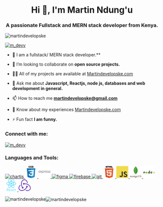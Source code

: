 <h1 align="center">Hi 👋, I'm Martin Ndung'u</h1>
<h3 align="center">A passionate Fullstack and MERN stack developer from Kenya.</h3>

<p align="left"> <img src="https://komarev.com/ghpvc/?username=martindevelopske&label=Profile%20views&color=0e75b6&style=flat" alt="martindevelopske" /> </p>

<!-- <p align="left"> <a href="https://github.com/ryo-ma/github-profile-trophy"><img src="https://github-profile-trophy.vercel.app/?username=martindevelopske" alt="martindevelopske" /></a> </p> -->

<p align="left"> <a href="https://twitter.com/m_devv" target="blank"><img src="https://img.shields.io/twitter/follow/m_devv?logo=twitter&style=for-the-badge" alt="m_devv" /></a> </p>

- 🌱 I am a fullstack/ MERN stack developer.**

- 👯 I’m looking to collaborate on **open source projects.**

- 👨‍💻 All of my projects are available at [Martindevelopske.com](Martindevelopske.com)

- 💬 Ask me about **Javascript, Reactjs, node js, databases and web development in general.**

- 📫 How to reach me **martindevelopske@gmail.com**

- 📄 Know about my experiences [Martindevelopske.com](Martindevelopske.com)

- ⚡ Fun fact **I am funny.**

<h3 align="left">Connect with me:</h3>
<p align="left">
<a href="https://twitter.com/m_devv" target="blank"><img align="center" src="https://raw.githubusercontent.com/rahuldkjain/github-profile-readme-generator/master/src/images/icons/Social/twitter.svg" alt="m_devv" height="30" width="40" /></a>
</p>

<h3 align="left">Languages and Tools:</h3>
<p align="left"> <a href="https://www.chartjs.org" target="_blank" rel="noreferrer"> <img src="https://www.chartjs.org/media/logo-title.svg" alt="chartjs" width="40" height="40"/> </a> <a href="https://www.w3schools.com/css/" target="_blank" rel="noreferrer"> <img src="https://raw.githubusercontent.com/devicons/devicon/master/icons/css3/css3-original-wordmark.svg" alt="css3" width="40" height="40"/> </a> <a href="https://expressjs.com" target="_blank" rel="noreferrer"> <img src="https://raw.githubusercontent.com/devicons/devicon/master/icons/express/express-original-wordmark.svg" alt="express" width="40" height="40"/> </a> <a href="https://www.figma.com/" target="_blank" rel="noreferrer"> <img src="https://www.vectorlogo.zone/logos/figma/figma-icon.svg" alt="figma" width="40" height="40"/> </a> <a href="https://firebase.google.com/" target="_blank" rel="noreferrer"> <img src="https://www.vectorlogo.zone/logos/firebase/firebase-icon.svg" alt="firebase" width="40" height="40"/> </a> <a href="https://git-scm.com/" target="_blank" rel="noreferrer"> <img src="https://www.vectorlogo.zone/logos/git-scm/git-scm-icon.svg" alt="git" width="40" height="40"/> </a> <a href="https://www.w3.org/html/" target="_blank" rel="noreferrer"> <img src="https://raw.githubusercontent.com/devicons/devicon/master/icons/html5/html5-original-wordmark.svg" alt="html5" width="40" height="40"/> </a> <a href="https://developer.mozilla.org/en-US/docs/Web/JavaScript" target="_blank" rel="noreferrer"> <img src="https://raw.githubusercontent.com/devicons/devicon/master/icons/javascript/javascript-original.svg" alt="javascript" width="40" height="40"/> </a> <a href="https://www.mongodb.com/" target="_blank" rel="noreferrer"> <img src="https://raw.githubusercontent.com/devicons/devicon/master/icons/mongodb/mongodb-original-wordmark.svg" alt="mongodb" width="40" height="40"/> </a> <a href="https://nodejs.org" target="_blank" rel="noreferrer"> <img src="https://raw.githubusercontent.com/devicons/devicon/master/icons/nodejs/nodejs-original-wordmark.svg" alt="nodejs" width="40" height="40"/> </a> <a href="https://reactjs.org/" target="_blank" rel="noreferrer"> <img src="https://raw.githubusercontent.com/devicons/devicon/master/icons/react/react-original-wordmark.svg" alt="react" width="40" height="40"/> </a> <a href="https://redux.js.org" target="_blank" rel="noreferrer"> <img src="https://raw.githubusercontent.com/devicons/devicon/master/icons/redux/redux-original.svg" alt="redux" width="40" height="40"/> </a> </p>

<p><img align="left" src="https://github-readme-stats.vercel.app/api/top-langs?username=martindevelopske&show_icons=true&locale=en&layout=compact" alt="martindevelopske" /></p>

<!-- <p>&nbsp;<img align="center" src="https://github-readme-stats.vercel.app/api?username=martindevelopske&show_icons=true&locale=en" alt="martindevelopske" /></p> -->

<p><img align="center" src="https://github-readme-streak-stats.herokuapp.com/?user=martindevelopske&" alt="martindevelopske" /></p>
